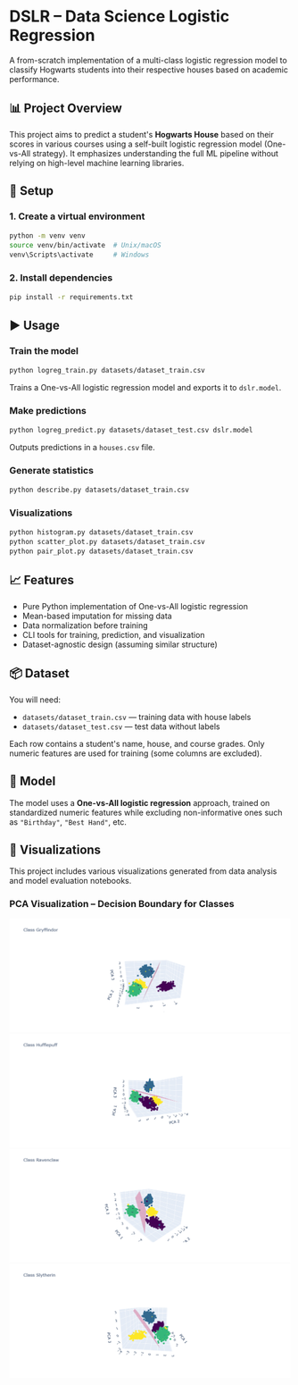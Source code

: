 # DSLR – Data Science Logistic Regression

A from-scratch implementation of a multi-class logistic regression model to classify Hogwarts students into their respective houses based on academic performance.

## 📊 Project Overview

This project aims to predict a student's **Hogwarts House** based on their scores in various courses using a self-built logistic regression model (One-vs-All strategy). It emphasizes understanding the full ML pipeline without relying on high-level machine learning libraries.

## 🔧 Setup

### 1. Create a virtual environment

```bash
python -m venv venv
source venv/bin/activate  # Unix/macOS
venv\Scripts\activate     # Windows
```

### 2. Install dependencies

```bash
pip install -r requirements.txt
```

## ▶️ Usage

### Train the model

```bash
python logreg_train.py datasets/dataset_train.csv
```

Trains a One-vs-All logistic regression model and exports it to `dslr.model`.

### Make predictions

```bash
python logreg_predict.py datasets/dataset_test.csv dslr.model
```

Outputs predictions in a `houses.csv` file.

### Generate statistics

```bash
python describe.py datasets/dataset_train.csv
```

### Visualizations

```bash
python histogram.py datasets/dataset_train.csv
python scatter_plot.py datasets/dataset_train.csv
python pair_plot.py datasets/dataset_train.csv
```

## 📈 Features

- Pure Python implementation of One-vs-All logistic regression
- Mean-based imputation for missing data
- Data normalization before training
- CLI tools for training, prediction, and visualization
- Dataset-agnostic design (assuming similar structure)

## 📦 Dataset

You will need:

- `datasets/dataset_train.csv` — training data with house labels
- `datasets/dataset_test.csv` — test data without labels

Each row contains a student's name, house, and course grades. Only numeric features are used for training (some columns are excluded).

## 🧠 Model

The model uses a **One-vs-All logistic regression** approach, trained on standardized numeric features while excluding non-informative ones such as `"Birthday"`, `"Best Hand"`, etc.

## 📸 Visualizations

This project includes various visualizations generated from data analysis and model evaluation notebooks.
  

### PCA Visualization – Decision Boundary for Classes

![Decision Boundary - PCA](images/PCA_gryffindor_model.png)
![Decision Boundary - PCA](images/PCA_hufflepuff_model.png)
![Decision Boundary - PCA](images/PCA_Ravenclaw_model.png)
![Decision Boundary - PCA](images/PCA_slytherin_model.png)

